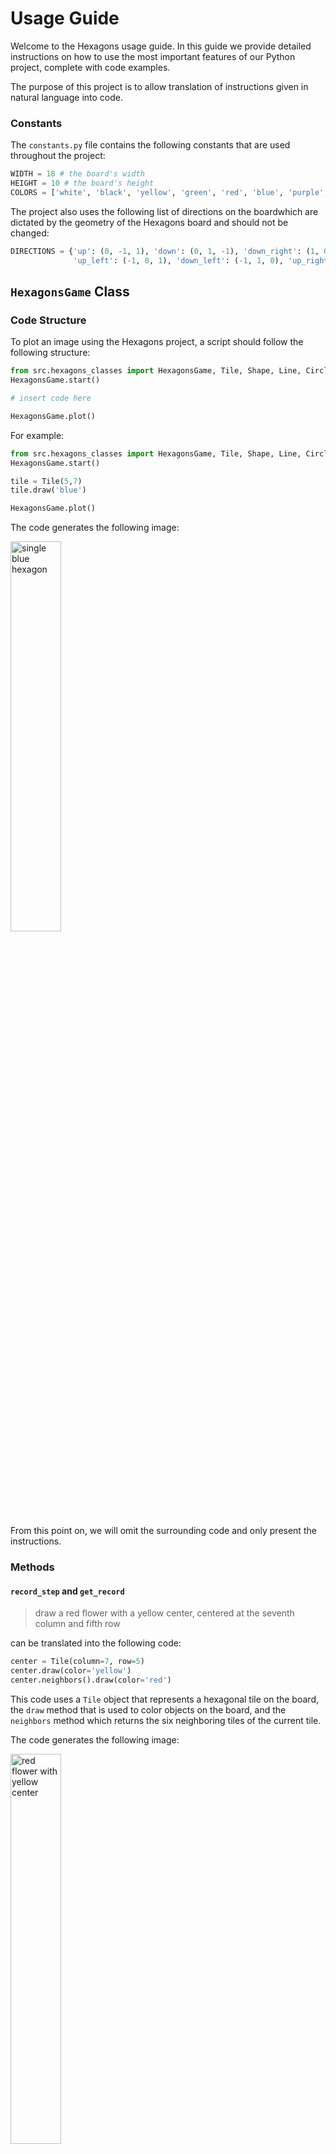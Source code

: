 # Usage Guide
Welcome to the Hexagons usage guide. In this guide we provide detailed instructions on how to use the most important features of our Python project, complete with code examples.

The purpose of this project is to allow translation of instructions given in natural language into code. 

### Constants
The `constants.py` file contains the following constants that are used throughout the project:
```python
WIDTH = 18 # the board's width
HEIGHT = 10 # the board's height
COLORS = ['white', 'black', 'yellow', 'green', 'red', 'blue', 'purple', 'orange'] # the supported colors
```

The project also uses the following list of directions on the boardwhich are dictated by the geometry of the Hexagons board and should not be changed:
```python
DIRECTIONS = {'up': (0, -1, 1), 'down': (0, 1, -1), 'down_right': (1, 0, -1), 
              'up_left': (-1, 0, 1), 'down_left': (-1, 1, 0), 'up_right': (1, -1, 0)}
```
## `HexagonsGame` Class

### Code Structure
To plot an image using the Hexagons project, a script should follow the following structure:
```python
from src.hexagons_classes import HexagonsGame, Tile, Shape, Line, Circle, Triangle
HexagonsGame.start()

# insert code here

HexagonsGame.plot()
```
For example:
```python
from src.hexagons_classes import HexagonsGame, Tile, Shape, Line, Circle, Triangle
HexagonsGame.start()

tile = Tile(5,7)
tile.draw('blue')

HexagonsGame.plot()
```
The code generates the following image:

<img src="board_examples/single_blue_hex.png" alt="single blue hexagon" width="40%" height="40%">

From this point on, we will omit the surrounding code and only present the instructions.

### Methods

#### `record_step` and `get_record`

>draw a red flower with a yellow center, centered at the seventh column and fifth row

can be translated into the following code: 
```python
center = Tile(column=7, row=5)
center.draw(color='yellow')
center.neighbors().draw(color='red')
```
This code uses a `Tile` object that represents a hexagonal tile on the board, the `draw` method that is used to color objects on the board, and the `neighbors` method which returns the six neighboring tiles of the current tile.

The code generates the following image:

<img src="docs/board_examples/red_flower_yellow_center.png" alt="red flower with yellow center" width="40%" height="40%">


## `Tile` Class
To create a tile in Hexagons, use the `Tile` class, that requires two parameters: `column` and `row`. `column` is numbered from 1 (leftmost column) to 18 (rightmost column), while `row` is numbered from 1 (top row) to 10 (bottom row). 
You can also use negative values for column or row to count from the rightmost column or bottom row, respectively.

To assign a color to a tile, use the `draw` method with a single parameter, `color`. 
The `color` parameter should be a string representing any of the available colors in the project,
as defined by the `COLORS` constant.

For example, see the following code and the image it generates:
```python
Tile(column=1, row=1).draw('red')
Tile(column=1, row=-1).draw('blue')
Tile(column=-1, row=1).draw('green')
Tile(column=-1, row=-1).draw('orange')
```
<img src="board_examples/corners.png" alt="corners" width="40%" height="40%">

### Attributes
A `Tile` object has the following read-only attributes:
- column: an integer that specifies the tile's column
- row: an integer that specifies the tile's row
- color: a string that specifies the tile's color

### Methods
All the methods of the `Shape` class (which we will describe in future sections) can be applied to `Tile` objects as well.
In particular, two methods that are especially useful for `Tile` objects are `neighbor` and `neighbors`, which we describe below.

#### `neighbor` and `neighbors`
The `neighbors` method returns all the neighboring tiles of the current tile object on the board. 
The `neighbor` method takes a single parameter, `direction`, that specifies one of the six directions on the board, and returns the neighbor of the current tile object in that direction.

Here's an example of how to use these methods:
```python
tile = Tile(9, 5)
tile.draw('black')
tile.neighbors().draw('green')
tile.neighbor(direction='up_right').draw('red')
```
<img src="board_examples/tile_neighbor.png" alt="tile neighbors and neighbor" width="40%" height="40%">

## `Shape` Class 
A shape in Hexagons is any set of tiles on the board, including the empty set and a single tile.
To create a shape in Hexagons, use the `Shape` class, which requires a single parameter: `tiles`. `tiles` is a list of Tile objects that specifies the tiles composing the shape.
```python
shape = Shape(tiles=[Tile(9, 5), Tile(10, 5), Tile(9, 6)])
shape.draw('purple')
```
<img src="board_examples/simple_purple_shape.png" alt="simple purple shape" width="40%" height="40%">

### Attributes
A `Shape` object has the following read-only attributes:
- tiles: the list of `Tile` object composing the shape
- columns: the list of columns of the tiles composing the shape
- rows: the list of rows of the tiles composing the shape
- colors: the list of colors of the tiles composing the shape

### Subclasses
The `Shape` class has three special subclasses that we now describe: `Circle`, `Line` and `Triangle`.

#### `Circle` Subclass
To create a circle on the board, use the `Circle` class, which requires two parameters: `center_tile` and `radius`. `center_tile` is a tile object that specifies the center tile of the circle. `radius` is an integer that specifies the radius of the circle.  If no value is specified for `radius`, it defaults to `1`.
```python

Circle(center_tile=Tile(9, 5), radius=3).draw('black')
Circle(center_tile=Tile(9, 5)).draw('red')
```
<img src="board_examples/circle.png" alt="circle" width="40%" height="40%">

###### Attributes
A `Circle` object has all the attributes of its superclass `Shape`. In addition, it has the following read-only attributes:
- center_tile: a `Tile` object that specifies the center tile of the circle
- color: a string that specifies the color of the circle
      
#### `Line` Subclass
To create a straight line on the board, use the `Line` class.
There are several ways to instantiate a new `Line` object, that we describe below.
Note that the `Line` class also has a unique method called `parallel`. This method will be described in later sections together with all other `Shape` methods.

##### Attributes
A `Line` object has all the attributes of its superclass `Shape`. In addition, it has the following read-only attributes:
- start_tile: a `Tile` object that specifies the starting point of the line
- end_tile: a `Tile` object that specifies the ending point of the line
- color: a string that specifies the color of the line
- direction: a string that specifies the direction of the line

##### Line Instantiation

###### Using `start_tile` and `end_tile`
Specify `start_tile` and `end_tile` as `Tile` objects to define the start and end points of the line.
```python
line = Line(start_tile=Tile(3, 2), end_tile=Tile(-3, -3))
line.draw('blue')
```
<img src="board_examples/line_start_end.png" alt="line start end" width="40%" height="40%">

###### Using `start_tile`, `direction` and `length`
Use `direction` to specify the direction of the line, and use `length` to specify the length of the line.
```python
line = Line(start_tile=Tile(3, 8), direction='up_right', length=5)
line.draw('blue')
```
<img src="board_examples/line_start_direction_length.png" alt="line start direction end" width="40%" height="40%">

###### Using `start_tile` and `direction`
If `length` is not specified, the line will extend until it reaches the edge of the board.
```python
line = Line(start_tile=Tile(3, 8), direction='up_right')
line.draw('blue')
```
<img src="board_examples/line_start_direction.png" alt="line start direction" width="40%" height="40%">

###### Using `start_tile`, `direction` and `end_tiles`
Specify a `Shape` object `end_tiles` to stop the line when it reaches any tile belonging to the shape.
```python
circle = Circle(center_tile=Tile(15, 8), radius=2)
circle.draw('red')
line = Line(start_tile=Tile(1, 1), direction='down_right', end_tiles=circle)
line.draw('blue')
```
<img src="board_examples/line_end_tiles.png" alt="line end tiles" width="40%" height="40%">

###### Additional: `include_start_tile` and `include_end_tile` flags
By default, `include_start_tile` and `include_end_tile` are both set to `True`, but you can set them to `False` to omit the starting or ending tile from the line, respectively.
```python
line = Line(start_tile=Tile(9, 1), end_tile=Tile(9, -1), include_start_tile=False, include_end_tile=False)
line.draw('blue')
```
<img src="board_examples/line_dont_include.png" alt="line dont include" width="40%" height="40%">

#### Methods
The `Line` subclass has all the methods of its superclass Shape. In addition it has its own unique method: `parallel`.

##### self.parallel(shift_direction, spacing)
The `parallel` method creates a new line of the same direction but potentially different length as the given line. 
This method does not copy the original line. Instead, it creates a new line that extends as far as possible in both directions.

In the example below, a black line is drawn on the board with a length of 5 tiles and an "up_right" direction. 
Then, a new line is created parallel to the original line, shifted downwards by 3 tiles and drawn in red.
```python
line = Line(start_tile=Tile(5, 5), direction='up_right', length=5)
line.draw('black')
line.parallel(shift_direction='down', spacing=3).draw('red')
```
<img src="board_examples/line_parallel.png" alt="line parallel" width="40%" height="40%">


#### `Triangle` Subclass
To create a triangle on the board, use the `Triangle` class, which requires four parameters:
- `start_tile` is a tile object that specifies one of the triangle's vertices.
- `point` is a string that specifies whether the triangle is pointing left (corresponding to the value "left") or right ("right").
- `start_tile_type` is a string that specifies which one of the three vertices of the triangle does `start_tile` describes: its bottom vertex ("bottom"), its top vertex ("top") or its side vertex ("side"). The side vertex is either the left or the right endpoint of the triangle.
- `side_length` is an integer that specifies the length of the side of the triangle. If no value is specified for `side_length`, it defaults to `2`.

The following code demonstrates how to create and draw two different triangles on the Hexagons board using the `Triangle` class.

The first part of the code creates the red triangle, which is pointing right. 
The triangle's location is specified by `Tile(9, 5)`, which is the right vertex of the triangle.
This tile is painted in orange.
The code also specifies the length side of the triangle to be `6`.

The second part of the code creates the blue triangle, which is pointing left. 
The triangle's location is specified by `Tile(15, 8)`, which is the bottom vertex of the triangle.
This tile is painted in green.
The code doesn't specify the length side of the triangle, so it defaults to `2`.

```python
start_tile1 = Tile(9, 5)
triangle1 = Triangle(start_tile=start_tile1, point='right', start_tile_type='side', side_length=6)
triangle1.draw('red')
start_tile1.draw('orange')

start_tile2 = Tile(15, 8)
triangle2 = Triangle(start_tile=start_tile2, point='left', start_tile_type='bottom')
triangle2.draw('blue')
start_tile2.draw('green')
```
<img src="board_examples/triangle.png" alt="triangle" width="40%" height="40%">

###### Attributes
A `Triangle` object has all the attributes of its superclass `Shape`. In addition, it has the following read-only attributes:
- point: a string that specifies whether the triangle is pointing right or left
- side_length: an integer that specifies the length of the side of the triangle
- color: a string that specifies the color of the triangle

### `Shape` Class Methods
The `Shape` class has many useful methods that can be used on any `Shape` object, including objects from any of its subclasses, as well as on `Tile` objects. 
In the following sections we will describe these methods in detail.

#### General Purpose Methods

##### Iteration
The Shape class implements the iterator protocol, which means that you can iterate over the tiles in a shape using a for loop or a list comprehension. For example, the code `for tile in shape:` will iterate over all the tiles in the `Shape` object shape, and you can perform operations on each tile inside the loop body.

In the following example, a line is created and painted in orange, and a purple line is drawn from every even row tile in the direction of 'up_right':
```python
line = Line(start_tile=Tile(6, 1), direction='down')
line.draw('orange')
for tile in line:
  if tile.row % 2 == 0:
    Line(start_tile=tile, direction='up_right', include_start_tile=False).draw('purple')
```
<img src="board_examples/shape_iteration.png" alt="shape iteration" width="40%" height="40%">

##### `add`, `subtract` and `multiply`
It is possible to use the plus, minus, and asterisk signs to compute the union, difference, and intersection of shapes respectively.
For example, to compute the union of two Shape objects `shape1` and `shape2` use: `shape3 = shape1 + shape2`.
The resulting shape object is a new `Shape` object.

The following example demonstrates the use of `*` to paint the intersection of two circles in red.
```python
circle1 = Circle(center_tile=Tile(7, 5), radius=4)
circle1.draw('green')
circle2 = Circle(center_tile=Tile(-7, 5), radius=4)
circle2.draw('blue')
(circle1 * circle2).draw('red')
```
<img src="board_examples/shape_intersection.png" alt="shape intersection" width="40%" height="40%">

##### `self.is_empty()` and `self.overlaps(other)`
The `is_empty` method returns `True` if `self` is empty,
while the `overlaps` method returns `True` if `self` and `other` overlap.

#### "Get" Methods
The following methods all have in common that they return a new `Shape` object, and they don't draw anything on the board.

##### `Shape.get_entire_board()` and `Shape.get_board_perimeter()`
These two methods return the entire board and the perimeter of the board, respectively.
```python
Shape.get_entire_board().draw('green')
Shape.get_board_perimeter().draw('blue')
```
<img src="board_examples/get_board.png" alt="get entire board and get board perimeter" width="40%" height="40%">

##### `Shape.get_color(color)` and `Shape.get_column(column)`
These methods return all the tiles with a specific color, and all the tiles in a specific column, respectively.

##### `self.get(criterion)`
The `get` method returns a new `Shape` object that has some geometric relation to the original shape.
The method requires a single parameter `criterion`, which is a string specifying the criterion used to create the new shape. 
There are several options for the `criterion` parameter, which we will describe below. 

###### "outside" and "inside"
If criterion is set to "outside", the `get` method returns a new shape consisting of all tiles that lie outside of the given shape. 
Conversely, if criterion is set to "inside", the returned shape will consist of all tiles that lie inside the given shape.
```python
circle = Circle(center_tile=Tile(9, 5), radius=3)
circle.draw('black')
circle.get(criterion='outside').draw('red')
circle.get(criterion='inside').draw('green')
```
<img src="board_examples/get_outside_inside.png" alt="get outside inside" width="40%" height="40%">

###### "above" and "below"
If `criterion` is set to "above", the `get` method returns a new shape consisting of all tiles that lie above the given shape. 
Conversely, if `criterion` is set to "below", the returned shape will consist of all tiles that lie below the given shape.
```python
circle = Circle(center_tile=Tile(9, 5), radius=3)
circle.draw('black')
circle.get(criterion='above').draw('red')
circle.get(criterion='below').draw('green')
```
<img src="board_examples/get_above_below.png" alt="get above below" width="40%" height="40%">

###### "top" and "bottom"
If `criterion` is set to "top", the `get` method returns a new shape that consists of the top portion of the original shape. 
Conversely, if `criterion` is set to "bottom", the returned shape will comprise the bottom portion of the original shape.

```python
circle = Circle(center_tile=Tile(9, 5), radius=3)
circle.draw('black')
circle.get(criterion='top').draw('red')
circle.get(criterion='bottom').draw('green')
```
<img src="board_examples/get_top_bottom.png" alt="get top bottom" width="40%" height="40%">

###### "corners"
If `criterion` is set to "corners", the `get` method returns a shape consisting of the corner tiles of the given shape,
as demonstrated in the following example:
```python
circle = Circle(center_tile=Tile(9, 5), radius=3)
circle.draw('black')
circle.get(criterion='corners').draw('red')
```
<img src="board_examples/get_corners.png" alt="get corners" width="40%" height="40%">

###### "endpoints"
If `criterion` is set to "endpoints", the `get` method returns a shape consisting of the endpoints of the given shape,
as demonstrated in the following example:
```python
circle = Circle(center_tile=Tile(9, 5), radius=3) + Tile(-6, -4) + Tile(-5, -4) + Tile(-4, -3)
circle.draw('black')
circle.get(criterion='endpoints').draw('red')
```
<img src="board_examples/get_end_points.png" alt="get endpoints" width="40%" height="40%">

##### `self.boundary(criterion='all')`
We define the **boundary** of a shape to be the part of the shape that is adjacent to tiles that are not part of the shape.
The `boundary` method returns the boundary of the given shape.

To illustrate with an example, let's start with the following shape:
<!--
```python
shape = Circle(center_tile=Tile(10, 5), radius=2) + Circle(center_tile=Tile(10, 5), radius=3) + Circle(center_tile=Tile(10, 5), radius=4)
shape.draw('black')
```
-->
<img src="board_examples/shape_boundary_0.png" alt="shape" width="40%" height="40%">

Its boundary is shown in purple:
```python
shape.boundary().draw('purple')
```
<img src="board_examples/shape_boundary_all.png" alt="shape boundary all" width="40%" height="40%">

If we want to get only the outer or inner part of the boundary, we can set the `criterion` parameter to "outer" or "inner" respectively:
```python
shape.boundary(criterion='outer').draw('red')
shape.boundary(criterion='inner').draw('green')
```
<img src="board_examples/shape_boundary_inner_outer.png" alt="shape boundary inner and outer" width="40%" height="40%">

##### `self.extreme(direction)`
The `extreme` method returns a `Shape` object consisting of the most extreme tiles of the given shape in the given direction,
as demonstrated in the following example:

```python
circle = Circle(center_tile=Tile(10, 5), radius=3)
circle.draw('black')
circle.extreme(direction='up').draw('green')
circle.extreme(direction='down_right').draw('red')
```
<img src="board_examples/shape_extreme.png" alt="shape extreme" width="40%" height="40%">

##### `self.edge(direction)`
The `edge` method returns a `Shape` object consisting of the edge tiles of the given shape in the given direction,
as demonstrated in the following example:

```python
circle = Circle(center_tile=Tile(10, 5), radius=3)
circle.draw('black')
circle.edge(criterion='up').draw('green')
circle.edge(criterion='right').draw('red')
```
<img src="board_examples/shape_edge.png" alt="shape edge" width="40%" height="40%">

##### `self.neighbors(criterion='all')`
We define the **neighbors** of a shape to be the set of tiles that are adjacent to the shape but are not part of it.
The `neighbors` method returns a new `Shape` object consisting of the neighbors of the given shape, 
or some subset of them based on the value of the `criterion` parameter.
There are several options for the `criterion` parameter, which we will describe below. 
If no value is specified for `criterion`, it defaults to "all".

###### "all" 
If `criterion` is not specified or it is set to "all", the `neighbors` method returns a new shape consisting of all the neighbors of the given shape.
```python
circle = Circle(center_tile=Tile(10, 5), radius=3)
circle.draw('black')
circle.neighbors().draw('green')
```
<img src="board_examples/shape_neighbors_all.png" alt="shape neighbors" width="40%" height="40%">

###### "right" and "left"
If `criterion` is set to "right", the `neighbors` method returns a new shape consisting of the neighbors of the given shape that lie to the right of the given shape. 
Conversely, if `criterion` is set to "right", the returned shape will consist of the neighbors that lie to the left of the given shape. 
```python
circle = Circle(center_tile=Tile(10, 5), radius=3)
circle.draw('black')
circle.neighbors(criterion='right').draw('green')
circle.neighbors(criterion='left').draw('red')
```
<img src="board_examples/shape_neighbors_right_left.png" alt="shape neighbors right and left" width="40%" height="40%">

###### "above" and "below"
If `criterion` is set to "above", the `neighbors` method returns a new shape consisting of the neighbors of the given shape that lie above the given shape. 
Conversely, if `criterion` is set to "below", the returned shape will consist of the neighbors that lie below the given shape. 
```python
circle = Circle(center_tile=Tile(10, 5), radius=3)
circle.draw('black')
circle.neighbors(criterion='above').draw('green')
circle.neighbors(criterion='below').draw('red')
```
<img src="board_examples/shape_neighbors_above_below.png" alt="shape neighbors above and below" width="40%" height="40%">

###### "outside" and "inside"
If `criterion` is set to "outside", the `neighbors` method returns a new shape consisting of the neighbors of the given shape that lie outside the given shape. 
Conversely, if `criterion` is set to "inside", the returned shape will consist of the neighbors that lie inside the given shape. 
```python
circle = Circle(center_tile=Tile(10, 5), radius=3)
circle.draw('black')
circle.neighbors(criterion='outside').draw('green')
circle.neighbors(criterion='inside').draw('red')
```
<img src="board_examples/shape_neighbors_outside_inside.png" alt="shape neighbors outside and inside" width="40%" height="40%">

###### "white"
If `criterion` is set to "white", the `neighbors` method returns a new shape consisting of all the neighbors of the given shape that are not colored.
```python
circle = Circle(center_tile=Tile(10, 5), radius=3)
circle.draw('black')
Tile(14, 6).draw('blue')
circle.neighbors(criterion='white').draw('green')
```
<img src="board_examples/shape_neighbors_white.png" alt="shape neighbors white" width="40%" height="40%">

###### Any direction
If `criterion` is set to a direction, the `neighbors` method returns a new shape consisting of all the neighbors of the given shape that lie in that direction from the given shape.
```python
circle = Circle(center_tile=Tile(10, 5), radius=3)
circle.draw('black')
circle.neighbors(criterion='up_right').draw('green')
```
<img src="board_examples/shape_neighbors_up_right.png" alt="shape neighbors up_right" width="40%" height="40%">

#### "Draw" Methods
The following methods all have in common that they draw something new on the board. 
Some of them also return a new `Shape` object, while others return nothing.

##### self.draw(color)
Draw the tiles of the given shape in the given color.

##### self.copy_paste(shift_direction, spacing, reference_shape=None)
The `copy_paste` method draws a copy of the given shape in a new location on the board. 
The new location is specified by the following parameters:
- `shift_direction`: a string that specifies the direction of the new shape relative to the given shape.
- `spacing`: an integer that specifies the desired spacing between the given shape and the new shape.
- `reference_shape`: a `Shape` object. If specified, the new location will be computed relative to
the location of `reference_shape` rather than the given shape.

The new shape is also returned by the method, so we can use it for further manipulations.

The following example demonstrates the usage of the `copy_paste` method:
It first draws a black circle on the board and then creates a copy of it 
located down and to the right of the original circle, with a spacing of two tiles.
```python
circle1 = Circle(center_tile=Tile(4, 4), radius=2)
circle1.draw('black')
circle2 = circle1.copy_paste(shift_direction='down_right', spacing=2)
```
<img src="board_examples/shape_copy_paste.png" alt="shape copy_paste" width="40%" height="40%">

The following example demonstrates the usage of the `reference_shape` parameter:
First, a black circle and a purple shape are drawn on the board.
Then, a copy of the black circle is created, located to the right of the purple shape specified as the reference, with a spacing of one tile.
```python
circle1 = Circle(center_tile=Tile(4, 4), radius=2)
ref_shape = Shape(tiles=[Tile(11, 6), Tile(11, 7), Tile(12, 6)])
circle1.draw('black')
ref_shape.draw('purple')
circle2 = circle1.copy_paste(shift_direction='right', spacing=1, reference_shape=ref_shape)
```
<img src="board_examples/shape_copy_paste_ref_shape.png" alt="shape copy_paste reference_shape" width="40%" height="40%">

##### self.grid(shift_direction, spacing, num_copies=None)
The `grid` method draws multiple copies of the given shape on the board in even spacings, based on the `shift_direction` and `spacing` parameters, with a total number of copies specified by the `num_copies` parameter.
If the `num_copies` parameter is not specified, the method creates the maximal possible number of complete copies.

The following code creates a black shape on the board and draws two additional copies to the right of the original shape, 
with a spacing of two tiles between each copy.
```python
shape = Shape([Tile(1, 4), Tile(1, 5), Tile(2, 4)])
shape.draw('black')
shape.grid(shift_direction='right', spacing=2, num_copies=2)
```
<img src="board_examples/shape_grid.png" alt="shape grid" width="40%" height="40%">

The following code creates a black shape on the board and draws the maximal possible number of complete copies to the right of the original shape, with a spacing of two tiles between each copy.
```python
shape = Shape([Tile(1, 4), Tile(1, 5), Tile(2, 4)])
shape.draw('black')
shape.grid(shift_direction='right', spacing=2)
```
<img src="board_examples/shape_grid_without_length.png" alt="shape grid length not specified" width="40%" height="40%">

##### reflect(axis_line=None, column=None, axis_direction=None, tile_on_axis=None)
The `reflect` method draws a reflection of the given shape across a given axis line.
The axis line can be specified in several ways. We describe each of them with an example.

###### Using `axis_line`
The axis line is specified directly by a `Line` object, as demonstrated in the following example:
```python
blue = Tile(3, 3)
blue.draw('blue')
green = Line(start_tile=Tile(3, 4), direction='up_right', length=2)
green.draw('green')
purple = Line(start_tile=Tile(3, 5), direction='up_right', length=3)
purple.draw('purple')
shape = blue + green + purple
line = Line(start_tile=Tile(4, 7), direction='up_right')
line.draw('black')
shape.reflect(axis_line=line)
```
<img src="board_examples/shape_reflect_line.png" alt="shape reflect through axis_line" width="40%" height="40%">

###### Using `column`
The axis line is provided by an integer that specifies a column number, as demonstrated in the following example:
```python
blue = Tile(3, 3)
blue.draw('blue')
green = Line(start_tile=Tile(3, 4), direction='up_right', length=2)
green.draw('green')
purple = Line(start_tile=Tile(3, 5), direction='up_right', length=3)
purple.draw('purple')
shape = blue + green + purple
shape.reflect(column=8)
```
<img src="board_examples/shape_reflect_column.png" alt="shape reflect through column" width="40%" height="40%">

###### Using `axis_direction` and `tile_on_axis`
The axis line is provided by a direction and a `Tile` object, which together specify a line, as demonstrated in the following example:
```python
blue = Tile(3, 3)
blue.draw('blue')
green = Line(start_tile=Tile(3, 4), direction='up_right', length=2)
green.draw('green')
purple = Line(start_tile=Tile(3, 5), direction='up_right', length=3)
purple.draw('purple')
shape = blue + green + purple
tile = Tile(8, 4)
tile.draw('black')
shape.reflect(axis_direction='up_left', tile_on_axis=tile)
```
<img src="board_examples/shape_reflect_direction_and_tile.png" alt="shape reflect through direction and tile" width="40%" height="40%">

##### self.rotate(center_tile, rotation)
The `rotate` method is used to create a rotated copy of the given shape. The method takes two parameters:
- `center_tile`: a Tile object that specifies the center of rotation
- `angle`: an integer that specifies the counterclockwise rotation angle, in degrees. This parameter should always be a multiple of 60.
The method rotates the given shape around the center_tile by the rotation angle.

Here's an example that demonstrates the usage of the `rotate` method. In this example, we have three tiles of different colors, and we want to rotate them counterclockwise by 60 degrees around the black tile at the center of the board.
```python
blue = Tile(10, 2)
blue.draw('blue')
green = Tile(10, 3)
green.draw('green')
purple = Tile(10, 4)
purple.draw('purple')
center_tile = Tile(10, 6)
center_tile.draw('black')
(blue + green + purple).rotate(center_tile=center_tile, angle=60)
```
<img src="board_examples/shape_rotate.png" alt="shape rotate" width="40%" height="40%">

##### self.recolor(color_map)
The `recolor` method changes the colors of the tiles in a shape according to a specified mapping.
The `color_map` parameter is a dictionary that maps old colors to new colors.
Each key-value pair in the dictionary specifies a mapping between a color that may appear in the original shape and the corresponding color that it should be changed to.
For example, if we want to change blue to red, we would include the key-value pair `'blue':'red'` in the dictionary.

In the example, we create the left shape with blue, green and purple tiles. Then we copy it and recolor, using the mapping: blue -> red, green -> orange, purple -> green, red -> black.
```python
blue = Tile(6, 2)
blue.draw('blue')
green = Tile(6, 3)
green.draw('green')
purple = Tile(6, 4)
purple.draw('purple')
shape = (blue + green + purple).copy_paste(shift_direction='right', spacing=3)
shape.recolor({'blue':'red', 'green':'orange', 'purple':'green', 'red':'black'})
```
<img src="board_examples/shape_recolor.png" alt="shape recolor" width="40%" height="40%">

##### Shape.polygon(vertices)
The `polygon` method creates a new shape object that is a polygon with the given vertices. 
The `vertices` parameter is a list of `Tile` objects that specify the corners of the polygon.
The order of the vertices in the list does not matter, as the method automatically orders them.
```python
vertices = [Tile(5, 5), Tile(8, 3), Tile(5, 7), Tile(8, 8), Tile(13, 6)]
Shape.polygon(vertices=vertices).draw('green')
Shape(vertices).draw('black')
```
<img src="board_examples/shape_polygon.png" alt="shape polygon" width="40%" height="40%">


